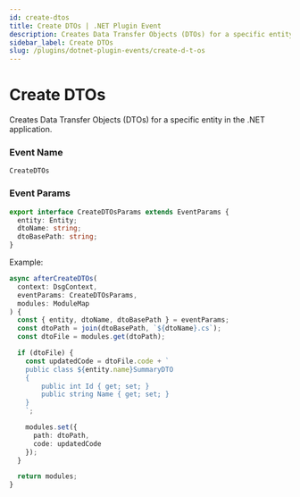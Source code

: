 ```yaml
---
id: create-dtos
title: Create DTOs | .NET Plugin Event
description: Creates Data Transfer Objects (DTOs) for a specific entity in the .NET application.
sidebar_label: Create DTOs
slug: /plugins/dotnet-plugin-events/create-d-t-os
---
```


# Create DTOs


Creates Data Transfer Objects (DTOs) for a specific entity in the .NET application.

### Event Name

`CreateDTOs`

### Event Params

```ts
export interface CreateDTOsParams extends EventParams {
  entity: Entity;
  dtoName: string;
  dtoBasePath: string;
}
```

Example:

```ts
async afterCreateDTOs(
  context: DsgContext,
  eventParams: CreateDTOsParams,
  modules: ModuleMap
) {
  const { entity, dtoName, dtoBasePath } = eventParams;
  const dtoPath = join(dtoBasePath, `${dtoName}.cs`);
  const dtoFile = modules.get(dtoPath);

  if (dtoFile) {
    const updatedCode = dtoFile.code + `
    public class ${entity.name}SummaryDTO
    {
        public int Id { get; set; }
        public string Name { get; set; }
    }
    `;

    modules.set({
      path: dtoPath,
      code: updatedCode
    });
  }

  return modules;
}
```